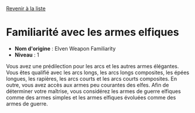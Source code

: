 [Revenir à la liste](..)

# Familiarité avec les armes elfiques

 * **Nom d'origine** : Elven Weapon Familiarity
 * **Niveau** : 1


<p>Vous avez une prédilection pour les arcs et les autres armes élégantes. Vous êtes qualifié avec les arcs longs, les arcs longs composites, les épées longues, les rapières, les arcs courts et les arcs courts composites. En outre, vous avez accès aux armes peu courantes des elfes. Afin de déterminer votre maîtrise, vous considérez les armes de guerre elfiques comme des armes simples et les armes elfiques évoluées comme des armes de guerre.</p>